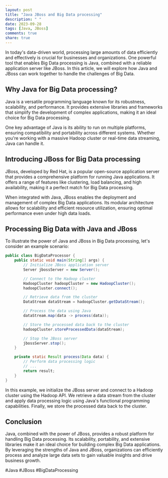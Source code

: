 ```yaml
---
layout: post
title: "Java JBoss and Big Data processing"
description: " "
date: 2023-09-28
tags: [Java, JBoss]
comments: true
share: true
---
```


In today's data-driven world, processing large amounts of data efficiently and effectively is crucial for businesses and organizations. One powerful tool that enables Big Data processing is Java, combined with a reliable application server like JBoss. In this article, we will explore how Java and JBoss can work together to handle the challenges of Big Data.

## Why Java for Big Data processing?

Java is a versatile programming language known for its robustness, scalability, and performance. It provides extensive libraries and frameworks that simplify the development of complex applications, making it an ideal choice for Big Data processing.

One key advantage of Java is its ability to run on multiple platforms, ensuring compatibility and portability across different systems. Whether you're working with a massive Hadoop cluster or real-time data streaming, Java can handle it.

## Introducing JBoss for Big Data processing

JBoss, developed by Red Hat, is a popular open-source application server that provides a comprehensive platform for running Java applications. It offers a range of features like clustering, load balancing, and high availability, making it a perfect match for Big Data processing.

When integrated with Java, JBoss enables the deployment and management of complex Big Data applications. Its modular architecture allows for scalability and efficient resource utilization, ensuring optimal performance even under high data loads.

## Processing Big Data with Java and JBoss

To illustrate the power of Java and JBoss in Big Data processing, let's consider an example scenario:

```java
public class BigDataProcessor {
    public static void main(String[] args) {
        // Initialize JBoss application server
        Server jbossServer = new Server();

        // Connect to the Hadoop cluster
        HadoopCluster hadoopCluster = new HadoopCluster();
        hadoopCluster.connect();

        // Retrieve data from the cluster
        DataStream dataStream = hadoopCluster.getDataStream();

        // Process the data using Java
        dataStream.map(data -> process(data));

        // Store the processed data back to the cluster
        hadoopCluster.storeProcessedData(dataStream);

        // Stop the JBoss server
        jbossServer.stop();
    }

    private static Result process(Data data) {
        // Perform data processing logic
        // ...
        return result;
    }
}
```

In this example, we initialize the JBoss server and connect to a Hadoop cluster using the Hadoop API. We retrieve a data stream from the cluster and apply data processing logic using Java's functional programming capabilities. Finally, we store the processed data back to the cluster.

## Conclusion

Java, combined with the power of JBoss, provides a robust platform for handling Big Data processing. Its scalability, portability, and extensive libraries make it an ideal choice for building complex Big Data applications. By leveraging the strengths of Java and JBoss, organizations can efficiently process and analyze large data sets to gain valuable insights and drive business growth.

#Java #JBoss #BigDataProcessing